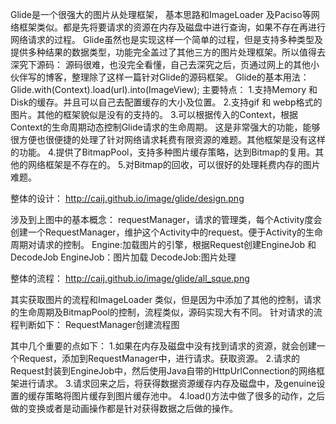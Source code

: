 Glide是一个很强大的图片从处理框架，
基本思路和ImageLoader 及Paciso等网络框架类似。都是先将要请求的资源在内存及磁盘中进行查询，如果不存在再进行网络请求的过程。
Glide虽然也是实现这样一个简单的过程，但是支持多种类型及提供多种结果的数据类型，功能完全盖过了其他三方的图片处理框架。所以值得去深究下源码：
源码很难，也没完全看懂，自己去深究之后，页通过网上的其他小伙伴写的博客，整理除了这样一篇针对Glide的源码框架。
Glide的基本用法：
Glide.with(Context).load(url).into(ImageView);
主要特点：
1.支持Memory 和 Disk的缓存。并且可以自己去配置缓存的大小及位置。
2.支持gif 和 webp格式的图片。其他的框架貌似是没有的支持的。
3.可以根据传入的Context，根据Context的生命周期动态控制Glide请求的生命周期。 这是非常强大的功能，能够很方便也很便捷的处理了针对网络请求耗费有限资源的难题。其他框架是没有这样的功能。
4.提供了BitmapPool，支持多种图片缓存策略，达到Bitmap的复用。其他的网络框架是不存在的。
5.对Bitmap的回收，可以很好的处理耗费内存的图片难题。

整体的设计：
                       http://caij.github.io/image/glide/design.png

涉及到上图中的基本概念：
requestManager，请求的管理类，每个Activity度会创建一个RequestManager，维护这个Activity中的request。便于Activity的生命周期对请求的控制。
Engine:加载图片的引擎，根据Request创建EngineJob 和 DecodeJob
EngineJob：图片加载
DecodeJob:图片处理

整体的流程：
http://caij.github.io/image/glide/all_sque.png

其实获取图片的流程和ImageLoader 类似，但是因为中添加了其他的控制，请求的生命周期及BitmapPool的控制，流程类似，源码实现大有不同。
针对请求的流程判断如下：
RequestManager创建流程图

其中几个重要的点如下：
1.如果在内存及磁盘中没有找到请求的资源，就会创建一个Request，添加到RequestManager中，进行请求。获取资源。
2.请求的Request封装到EngineJob中，然后使用Java自带的HttpUrlConnection的网络框架进行请求。
3.请求回来之后，将获得数据资源缓存内存及磁盘中，及genuine设置的缓存策略将图片缓存到图片缓存池中。
4.load()方法中做了很多的动作，之后做的变换或者是动画操作都是针对获得数据之后做的操作。